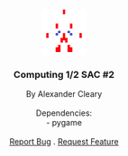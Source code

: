 <br/>
<p align="center">
  <a href="https://github.com/ClearyCoding/Computing-SAC2">
    <img src="assets/icon.png" alt="Logo" width="80" height="80">
  </a>

  <h3 align="center">Computing 1/2 SAC #2</h3>

  <p align="center">
    By Alexander Cleary
    <br/>
    <br/>
    Dependencies: 
    <br/>
    - pygame
    <br/>
    <br/>
    <a href="https://github.com/ClearyCoding/Computing-SAC1/issues">Report Bug</a>
    .
    <a href="https://github.com/ClearyCoding/Computing-SAC1/issues">Request Feature</a>
  </p>
</p>

